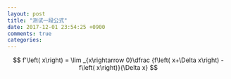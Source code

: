 ```yaml
---
layout: post
title: "测试一段公式"
date: 2017-12-01 23:54:25 +0900
comments: true
categories:
---
```

$$
f'\left( x\right) = \lim _{x\rightarrow 0}\dfrac {f\left( x+\Delta x\right) - f\left( x\right)}{\Delta x}
$$

